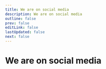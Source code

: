 ```yaml
---
title: We are on social media
description: We are on social media
outline: false
prev: false
editLink: false
lastUpdated: false
next: false
---
```

# We are on social media
